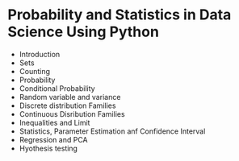 # Probability and Statistics in Data Science Using Python

  - Introduction
  - Sets
  - Counting
  - Probability 
  - Conditional Probability
  - Random variable and variance
  - Discrete distribution Families
  - Continuous Disribution Families
  - Inequalities and Limit
  - Statistics, Parameter Estimation anf Confidence Interval
  - Regression and PCA
  - Hyothesis testing
